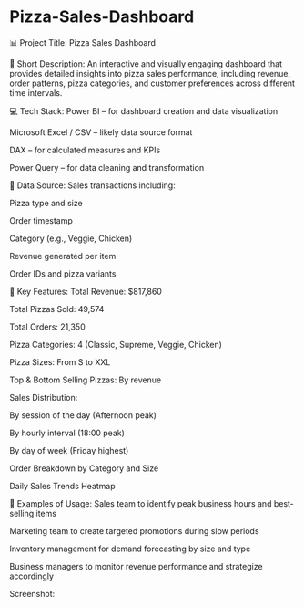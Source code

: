 # Pizza-Sales-Dashboard
📊 Project Title:
Pizza Sales Dashboard

📝 Short Description:
An interactive and visually engaging dashboard that provides detailed insights into pizza sales performance, including revenue, order patterns, pizza categories, and customer preferences across different time intervals.

💻 Tech Stack:
Power BI – for dashboard creation and data visualization

Microsoft Excel / CSV – likely data source format

DAX – for calculated measures and KPIs

Power Query – for data cleaning and transformation

📂 Data Source:
Sales transactions including:

Pizza type and size

Order timestamp

Category (e.g., Veggie, Chicken)

Revenue generated per item

Order IDs and pizza variants

🚀 Key Features:
Total Revenue: $817,860

Total Pizzas Sold: 49,574

Total Orders: 21,350

Pizza Categories: 4 (Classic, Supreme, Veggie, Chicken)

Pizza Sizes: From S to XXL

Top & Bottom Selling Pizzas: By revenue

Sales Distribution:

By session of the day (Afternoon peak)

By hourly interval (18:00 peak)

By day of week (Friday highest)

Order Breakdown by Category and Size

Daily Sales Trends Heatmap

📌 Examples of Usage:
Sales team to identify peak business hours and best-selling items

Marketing team to create targeted promotions during slow periods

Inventory management for demand forecasting by size and type

Business managers to monitor revenue performance and strategize accordingly

Screenshot:
